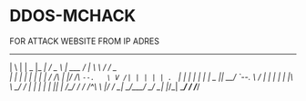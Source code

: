 # DDOS-MCHACK
FOR ATTACK WEBSITE FROM IP ADRES



 _   _ _____ _____    ___  ______  _____  __   _______ 
| \ | |  _  |_   _|  / _ \ | ___ \/  ___| \ \ / /  _  \
|  \| | | | | | |   / /_\ \| |_/ /\ `--.   \ V /| | | |
| . ` | | | | | |   |  _  ||  __/  `--. \  /   \| | | |
| |\  \ \_/ / | |   | | | || |    /\__/ / / /^\ \ |/ / 
\_| \_/\___/  \_/   \_| |_/\_|    \____/  \/   \/___/  
                                                       
                                                       

